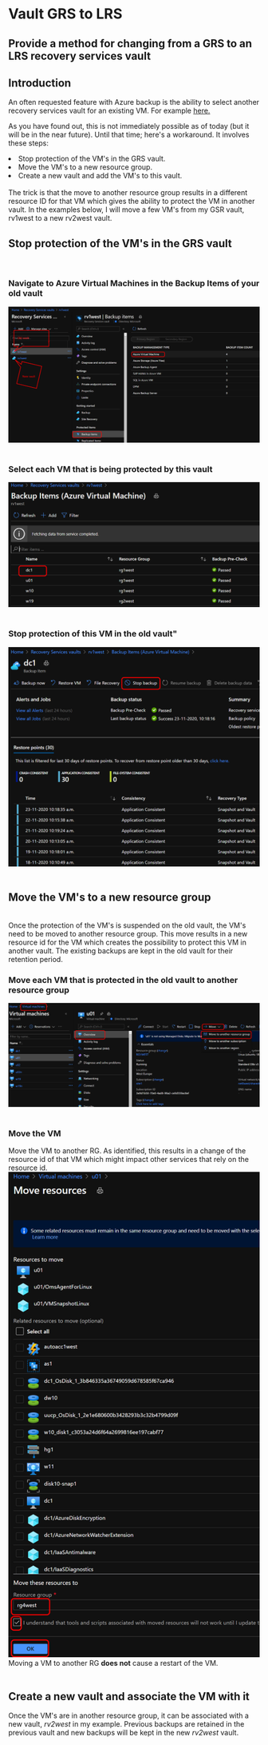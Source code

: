 <h1>Vault GRS to LRS</h1>
<h2>Provide a method for changing from a GRS to an LRS recovery services vault</h2>

<p>
<h2>Introduction</h2>
An often requested feature with Azure backup is the ability to select another recovery services vault for an existing VM. For example <a href="https://feedback.azure.com/forums/258995-azure-backup/suggestions/33419662-move-vm-from-recovery-services-vault-to-new-vault"> here.</a>

As you have found out, this is not immediately possible as of today (but it will be in the near future). Until that time; here's a workaround.
It involves these steps:
<br>
<li>Stop protection of the VM's in the GRS vault.</li>
<li>Move the VM's to a new resource group.</li>
<li>Create a new vault and add the VM's to this vault.</li>
<br>
The trick is that the move to another resource group results in a different resource ID for that VM which gives the ability to protect the VM in another vault.
In the examples below, I will move a few VM's from my GSR vault, rv1west to a new rv2west vault.


<h2>Stop protection of the VM's in the GRS vault</h2>
<br>
<h3>Navigate to Azure Virtual Machines in the Backup Items of your old vault</h3>
<img src="https://github.com/joostm1/Vault-GRS-LRS/blob/main/content/rsv1.png" alt="Migration overview">
<br>
<br>
<h3>Select each VM that is being protected by this vault</h3>
<img src="https://github.com/joostm1/Vault-GRS-LRS/blob/main/content/rsv2.png" alt="Select VM's">
<br>
<br>
<h3>Stop protection of this VM in the old vault"</h3>
<img src="https://github.com/joostm1/Vault-GRS-LRS/blob/main/content/rsv3.png" alt="Stop protection">
<br>
<br>
<h2>Move the VM's to a new resource group</h2>
<br>
Once the protection of the VM's is suspended on the old vault, the VM's need to be moved to another resource group. This move results in a new resource id for the VM which creates the possibility to protect this VM in another vault. The existing backups are kept in the old vault for their retention period.
<br>
<h3>Move each VM that is protected in the old vault to another resource group</h3>
<img src="https://github.com/joostm1/Vault-GRS-LRS/blob/main/content/move1.png" alt="Move VM to another resource group">
<br>
<br>
<h3>Move the VM</h3>
Move the VM to another RG. As identified, this results in a change of the resource id of that VM which might impact other services that rely on the resource id.
<img src="https://github.com/joostm1/Vault-GRS-LRS/blob/main/content/move2.png" alt="Move the VM">
Moving a VM to another RG <b>does not</b> cause a restart of the VM.
<br>
<br>
<h2>Create a new vault and associate the VM with it</h2>
Once the VM's are in another resource group, it can be associated with a new vault, <i>rv2west</i> in my example.
Previous backups are retained in the previous vault and new backups will be kept in the new <i>rv2west</i> vault.
</p>

